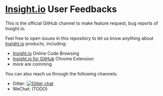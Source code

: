 # [Insight.io](https://insight.io) User Feedbacks

This is the official GitHub channel to make feature request, bug reports of Insight.io.

Feel free to open issues in this repository to let us know anything about [Insight.io](https://insight.io) products, including:

* [Insight.io](https://insight.io) Online Code Browsing
* [Insight.io for GitHub](https://chrome.google.com/webstore/detail/insightio-for-github/pmhfgjjhhomfplgmbalncpcohgeijonh) Chrome Extension
* more are comming

You can also reach us through the following channels:

* Gitter: [![Gitter chat](https://badges.gitter.im/Insight-io/Lobby.png)](https://gitter.im/Insight-io/Lobby)
* WeChat: (TODO)
